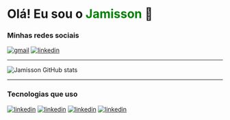 

# Olá! Eu sou o <strong style="color: green;">Jamisson</strong> 🤙

### Minhas redes sociais 
[![gmail](https://img.shields.io/badge/Gmail-D14836?style=for-the-badge&logo=gmail&logoColor=white)]()
[![linkedin](https://img.shields.io/badge/LinkedIn-0077B5?style=for-the-badge&logo=linkedin&logoColor=white)]()

---

![Jamisson GitHub stats](https://github-readme-stats.vercel.app/api?username=JamissonRamos&show_icons=true&theme=radical)

---

### Tecnologias que uso
[![linkedin](https://img.shields.io/badge/HTML5-E34F26?style=for-the-badge&logo=html5&logoColor=white)](https://www.linkedin.com/in/jamisson-lira-ramos-272788112/)
[![linkedin](https://img.shields.io/badge/CSS3-1572B6?style=for-the-badge&logo=css3&logoColor=white)]()
[![linkedin](https://img.shields.io/badge/C%23-239120?style=for-the-badge&logo=c-sharp&logoColor=white)]()
[![linkedin](https://img.shields.io/badge/JavaScript-F7DF1E?style=for-the-badge&logo=javascript&logoColor=black)]()
